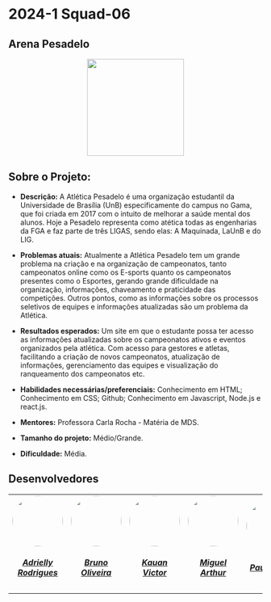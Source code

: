# 2024-1 Squad-06

## Arena Pesadelo

<div align="center">
    <img src="docs/assets/IMAGEM_PESADELO.png" style="width:20vw"/>
</div>

## Sobre o Projeto:

- **Descrição:** A Atlética Pesadelo é uma organização estudantil da Universidade de Brasília (UnB) especificamente do campus no Gama, que foi criada em 2017 com o intuito de melhorar a saúde mental dos alunos. Hoje a Pesadelo representa como atética todas as engenharias da FGA e faz parte de  três LIGAS, sendo elas: A Maquinada, LaUnB e do LIG.

- **Problemas atuais:** Atualmente a Atlética Pesadelo tem um grande problema na criação e na organização de campeonatos, tanto campeonatos online como os E-sports quanto os campeonatos presentes como o Esportes, gerando grande dificuldade na organização, informações, chaveamento e praticidade das competições. Outros pontos, como as informações sobre os processos seletivos de equipes e informações atualizadas são um problema da Atlética.
 
- **Resultados esperados:** Um site em que o estudante possa ter acesso as informações atualizadas sobre os campeonatos ativos e eventos organizados pela atlética. Com acesso para gestores e atletas, facilitando a criação de novos campeonatos, atualização de informações, gerenciamento das equipes e visualização do ranqueamento dos campeonatos etc.


- **Habilidades necessárias/preferenciais:** Conhecimento em HTML; Conhecimento em CSS; Github; Conhecimento em Javascript, Node.js e react.js.

- **Mentores:** Professora Carla Rocha - Matéria de MDS.

- **Tamanho do projeto:**  Médio/Grande.

- **Dificuldade:** Média.



## Desenvolvedores

<center>
<table style="margin-left: auto; margin-right: auto;">
    <tr>
        <td align="center">
            <a href="https://github.com/drykette">
                <img style="border-radius: 50%;" src="https://avatars.githubusercontent.com/u/23423067?v=4" width="100px;"/>
                <h5 class="text-center">Adrielly Rodrigues</h5>
            </a>
        </td>
        <td align="center">
            <a href="https://github.com/BrunoOLiveirax">
                <img style="border-radius: 50%;" src="https://avatars.githubusercontent.com/u/111513555?v=4" width="100px;"/>
                <h5 class="text-center">Bruno Oliveira</h5>
            </a>
        </td>
        <td align="center">
            <a href="https://github.com/Kauanviictor">
                <img style="border-radius: 50%;" src="https://avatars.githubusercontent.com/u/101677333?v=4" width="100px;"/>
                <h5 class="text-center">Kauan Victor</h5>
            </a>
        </td>
        <td align="center">
            <a href="https://github.com/zlimaz">
                <img style="border-radius: 50%;" src="https://avatars.githubusercontent.com/u/98031566?v=4" width="100px;"/>
                <h5 class="text-center">Miguel Arthur</h5>
            </a>
        </td>
          <td align="center">
            <a href="https://github.com/PauloFilho2">
                <img style="border-radius: 50%;" src="https://avatars.githubusercontent.com/u/131913211?v=4" width="100px;"/>
                <h5 class="text-center">Paulo Filho</h5>
            </a>    
        </td>
          <td align="center">
            <a href="https://github.com/PedroALuciano">
                <img style="border-radius: 50%;" src="https://avatars.githubusercontent.com/u/108702746?v=4" width="100px;"/>
                <h5 class="text-center">Pedro Luciano</h5>
            </a>
</table>
</center>
